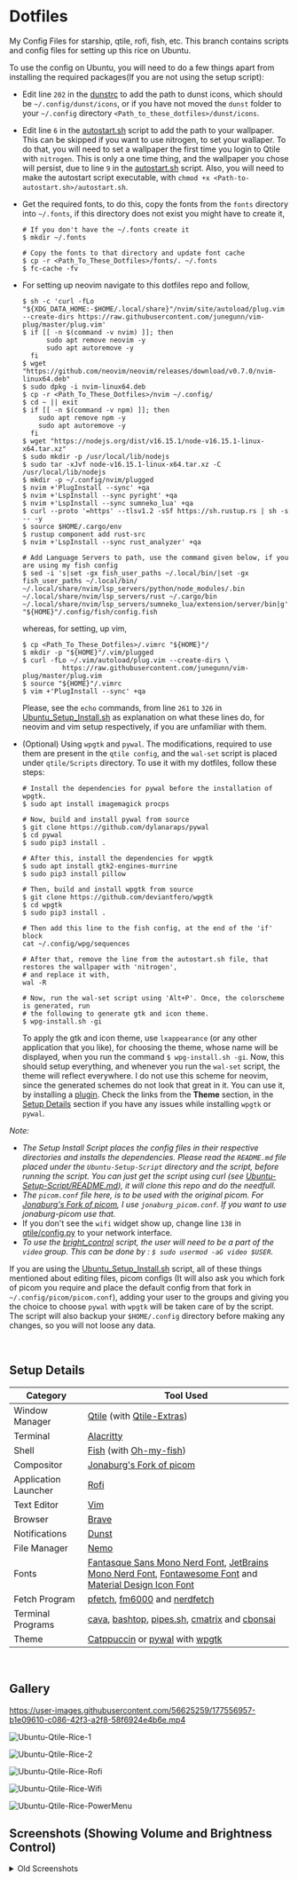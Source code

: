 # Dotfiles
My Config Files for starship, qtile, rofi, fish, etc. This branch contains scripts and config files for setting up this rice on Ubuntu.

To use the config on Ubuntu, you will need to do a few things apart from installing the required packages(If you are not using the setup script):
- Edit line `202` in the [dunstrc](https://github.com/Ruturajn/Dotfiles/blob/ubuntu/dunst/dunstrc) to add the path to dunst icons, which should be
  `~/.config/dunst/icons`, or if you have not moved the `dunst` folder to your `~/.config` directory `<Path_to_these_dotfiles>/dunst/icons`.
- Edit line `6` in the [autostart.sh](https://github.com/Ruturajn/Dotfiles/blob/ubuntu/qtile/autostart.sh) script to add the path to your wallpaper. 
  This can be skipped if you want to use nitrogen, to set your wallaper. To do that, you will need to set a wallpaper the first time you login to Qtile
  with `nitrogen`. This is only a one time thing, and the wallpaper you chose will persist, due to line `9` in the 
  [autostart.sh](https://github.com/Ruturajn/Dotfiles/blob/ubuntu/qtile/autostart.sh) script. Also, you will need to make the autostart script 
  executable, with `chmod +x <Path-to-autostart.sh>/autostart.sh`.
- Get the required fonts, to do this, copy the fonts from the `fonts` directory into `~/.fonts`, if this directory does not exist you might have to
  create it,
  ```
  # If you don't have the ~/.fonts create it
  $ mkdir ~/.fonts
  
  # Copy the fonts to that directory and update font cache
  $ cp -r <Path_To_These_Dotfiles>/fonts/. ~/.fonts
  $ fc-cache -fv
  ```
- For setting up neovim navigate to this dotfiles repo and follow,
  ```
  $ sh -c 'curl -fLo "${XDG_DATA_HOME:-$HOME/.local/share}"/nvim/site/autoload/plug.vim --create-dirs https://raw.githubusercontent.com/junegunn/vim-plug/master/plug.vim'
  $ if [[ -n $(command -v nvim) ]]; then
	    sudo apt remove neovim -y
	    sudo apt autoremove -y
    fi
  $ wget "https://github.com/neovim/neovim/releases/download/v0.7.0/nvim-linux64.deb"
  $ sudo dpkg -i nvim-linux64.deb
  $ cp -r <Path_To_These_Dotfiles>/nvim ~/.config/
  $ cd ~ || exit
  $ if [[ -n $(command -v npm) ]]; then
      sudo apt remove npm -y
      sudo apt autoremove -y
    fi
  $ wget "https://nodejs.org/dist/v16.15.1/node-v16.15.1-linux-x64.tar.xz"
  $ sudo mkdir -p /usr/local/lib/nodejs
  $ sudo tar -xJvf node-v16.15.1-linux-x64.tar.xz -C /usr/local/lib/nodejs
  $ mkdir -p ~/.config/nvim/plugged
  $ nvim +'PlugInstall --sync' +qa
  $ nvim +'LspInstall --sync pyright' +qa
  $ nvim +'LspInstall --sync sumneko_lua' +qa
  $ curl --proto '=https' --tlsv1.2 -sSf https://sh.rustup.rs | sh -s -- -y
  $ source $HOME/.cargo/env
  $ rustup component add rust-src
  $ nvim +'LspInstall --sync rust_analyzer' +qa
  
  # Add Language Servers to path, use the command given below, if you are using my fish config
  $ sed -i 's|set -gx fish_user_paths ~/.local/bin/|set -gx fish_user_paths ~/.local/bin/ ~/.local/share/nvim/lsp_servers/python/node_modules/.bin ~/.local/share/nvim/lsp_servers/rust ~/.cargo/bin ~/.local/share/nvim/lsp_servers/sumneko_lua/extension/server/bin|g' "${HOME}"/.config/fish/config.fish
  ```
  whereas, for setting, up vim,
  ```
  $ cp <Path_To_These_Dotfiles>/.vimrc "${HOME}"/
  $ mkdir -p "${HOME}"/.vim/plugged
  $ curl -fLo ~/.vim/autoload/plug.vim --create-dirs \
			https://raw.githubusercontent.com/junegunn/vim-plug/master/plug.vim
  $ source "${HOME}"/.vimrc
  $ vim +'PlugInstall --sync' +qa
  ```
  Please, see the `echo` commands, from line `261` to `326` in [Ubuntu_Setup_Install.sh](https://github.com/Ruturajn/Dotfiles/blob/ubuntu/Ubuntu-Setup-Script/Ubuntu_Setup_Install.sh) as explanation on what these lines do, for neovim and vim setup respectively, if you are unfamiliar with them.

- (Optional) Using `wpgtk` and `pywal`. The modifications, required to use them are present in the `qtile config`, and the `wal-set` script is placed under 
  `qtile/Scripts` directory. To use it with my dotfiles, follow these steps:
  ```
  # Install the dependencies for pywal before the installation of wpgtk.
  $ sudo apt install imagemagick procps
  
  # Now, build and install pywal from source
  $ git clone https://github.com/dylanaraps/pywal
  $ cd pywal
  $ sudo pip3 install .
  
  # After this, install the dependencies for wpgtk
  $ sudo apt install gtk2-engines-murrine
  $ sudo pip3 install pillow
  
  # Then, build and install wpgtk from source
  $ git clone https://github.com/deviantfero/wpgtk
  $ cd wpgtk
  $ sudo pip3 install .
  
  # Then add this line to the fish config, at the end of the 'if' block
  cat ~/.config/wpg/sequences
  
  # After that, remove the line from the autostart.sh file, that restores the wallpaper with 'nitrogen',
  # and replace it with,
  wal -R
  
  # Now, run the wal-set script using 'Alt+P'. Once, the colorscheme is generated, run
  # the following to generate gtk and icon theme.
  $ wpg-install.sh -gi
  ```
  To apply the gtk and icon theme, use `lxappearance` (or any other application that you like), for choosing the theme, whose name will be displayed, 
  when you run the command `$ wpg-install.sh -gi`. Now, this should setup everything, and whenever you run the `wal-set` script, the theme will reflect 
  everywhere. I do not use this scheme for neovim, since the generated schemes do not look that great in it. You can use it, by installing a 
  [plugin](https://github.com/deviantfero/wpgtk.vim). Check the links from the **Theme** section, in the [Setup Details](#setup-details) section if you 
  have any issues while installing `wpgtk` or `pywal`.

*Note:* 
- *The Setup Install Script places the config files in their respective directories and installs the dependencies. Please read the ```README.md``` file 
  placed under the `Ubuntu-Setup-Script` directory and the script, before running the script. You can just get the script using curl (see 
  [Ubuntu-Setup-Script/README.md](https://github.com/Ruturajn/Dotfiles/tree/ubuntu/Ubuntu-Setup-Script)), it will clone this repo and do the needfull.*
- *The `picom.conf` file here, is to be used with the original picom. For [Jonaburg's Fork of picom](https://github.com/jonaburg/picom),
  I use `jonaburg_picom.conf`. If you want to use jonaburg-picom use that.*
- If you don't see the `wifi` widget show up, change line `138` in [qtile/config.py](https://github.com/Ruturajn/Dotfiles/blob/ubuntu/qtile/config.py)
  to your network interface.
- *To use the [bright_control](https://github.com/Ruturajn/Dotfiles/blob/ubuntu/qtile/Scripts/bright_control) script, the user will need to be a part of 
  the `video` group. This can be done by : `$ sudo usermod -aG video $USER`.*

If you are using the [Ubuntu_Setup_Install.sh](https://github.com/Ruturajn/Dotfiles/blob/ubuntu/Ubuntu-Setup-Script/Ubuntu_Setup_Install.sh) script, all 
of these things mentioned about editing files, picom configs (It will also ask you which fork of picom you require and place the default config
from that fork in `~/.config/picom/picom.conf`), adding your user to the groups and giving you the choice to choose `pywal` with `wpgtk` will be
taken care of by the script. The script will also backup your `$HOME/.config` directory before making any changes, so you will not loose any data.

<br />

## Setup Details

| Category | Tool Used |
| --- | --- |
| Window Manager | [Qtile](https://github.com/qtile/qtile) (with [Qtile-Extras](https://github.com/elParaguayo/qtile-extras)) |
| Terminal | [Alacritty](https://github.com/alacritty/alacritty) |
| Shell    | [Fish](https://github.com/fish-shell/fish-shell) (with [Oh-my-fish](https://github.com/oh-my-fish/oh-my-fish)) |
| Compositor | [Jonaburg's Fork of picom](https://github.com/jonaburg/picom) |
| Application Launcher | [Rofi](https://github.com/davatorium/rofi) | 
| Text Editor | [Vim](https://github.com/vim/vim) |
| Browser | [Brave](https://brave.com/) |
| Notifications | [Dunst](https://github.com/dunst-project/dunst) |
| File Manager | [Nemo](https://github.com/linuxmint/nemo) |
| Fonts | [Fantasque Sans Mono Nerd Font](https://github.com/ryanoasis/nerd-fonts/tree/master/patched-fonts/FantasqueSansMono/Regular/complete), [JetBrains Mono Nerd Font](https://github.com/ryanoasis/nerd-fonts/tree/master/patched-fonts/JetBrainsMono/Ligatures/Regular/complete), [Fontawesome Font](https://github.com/FortAwesome/Font-Awesome) and [Material Design Icon Font](https://github.com/google/material-design-icons/blob/master/font/MaterialIcons-Regular.ttf) |
| Fetch Program | [pfetch](https://github.com/dylanaraps/pfetch), [fm6000](https://github.com/anhsirk0/fetch-master-6000) and [nerdfetch](https://github.com/ThatOneCalculator/NerdFetch) |
| Terminal Programs | [cava](https://github.com/karlstav/cava), [bashtop](https://github.com/aristocratos/bashtop), [pipes.sh](https://github.com/pipeseroni/pipes.sh), [cmatrix](https://github.com/abishekvashok/cmatrix) and [cbonsai](https://gitlab.com/jallbrit/cbonsai) |
| Theme | [Catppuccin](https://github.com/catppuccin/catppuccin) or [pywal](https://github.com/dylanaraps/pywal) with [wpgtk](https://github.com/deviantfero/wpgtk) |

<br />

## Gallery

https://user-images.githubusercontent.com/56625259/177556957-b1e09610-c086-42f3-a2f8-58f6924e4b6e.mp4

![Ubuntu-Qtile-Rice-1](https://user-images.githubusercontent.com/56625259/174551823-dc47db9e-2ee6-4978-9d3b-7f03b8324691.png)

![Ubuntu-Qtile-Rice-2](https://user-images.githubusercontent.com/56625259/174551835-871f0284-97bb-44ef-b4ca-cb5e33f5caa3.png)

![Ubuntu-Qtile-Rice-Rofi](https://user-images.githubusercontent.com/56625259/174551904-c206e71a-dc31-43de-840c-d8c74b52d25c.png)

![Ubuntu-Qtile-Rice-Wifi](https://user-images.githubusercontent.com/56625259/174551959-0bca4800-958c-4321-8f7d-a84921d5df70.png)

![Ubuntu-Qtile-Rice-PowerMenu](https://user-images.githubusercontent.com/56625259/174551974-1e3bb88e-55eb-4885-a7e4-4ae9647a098d.png)

## Screenshots (Showing Volume and Brightness Control)
<details>
<summary>Old Screenshots</summary>

![Ubuntu_Qtile_Rice](https://user-images.githubusercontent.com/56625259/170973427-d2e64b55-43bf-4ce6-987c-70251b20617e.png)

![Ubuntu_Qtile_Rice_1](https://user-images.githubusercontent.com/56625259/170973472-4af755da-aaa8-4e35-bf2a-9836b06de1cc.png)

![Ubuntu_Qtile_Rice_Rofi](https://user-images.githubusercontent.com/56625259/170973507-37c1d2c4-769b-42d3-a2ad-f114174e0242.png)

![Ubuntu_Qtile_Rice_Vol-Up](https://user-images.githubusercontent.com/56625259/170973542-e341bbff-d8e0-480d-9d2b-9491619c6f0f.png)

![Ubuntu_Qtile_Rice_Vol-Down](https://user-images.githubusercontent.com/56625259/170973564-f3820e0e-2a0b-4066-bb66-38f0d46decd8.png)

![Ubuntu_Qtile_Rice_Vol-Mute](https://user-images.githubusercontent.com/56625259/170973602-06f21dbf-aafa-4b95-8759-bb01760b00cb.png)

![Ubuntu_Qtile_Rice_Vol-UnMute](https://user-images.githubusercontent.com/56625259/170973620-444910ee-aac5-418a-9756-f8f34b0d2787.png)

![Ubuntu_Qtile_Rice_Brightness](https://user-images.githubusercontent.com/56625259/170973640-10d22a17-65ff-4ede-bd28-76e9ba5050ac.png)

<br />

</details>
